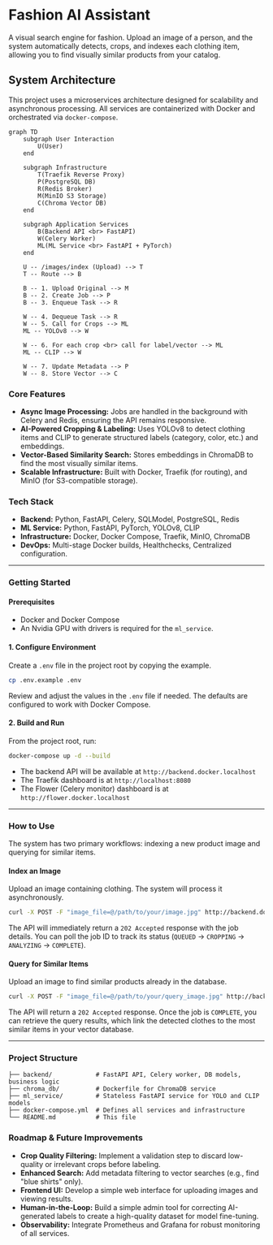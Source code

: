 # Fashion AI Assistant

A visual search engine for fashion. Upload an image of a person, and the system automatically detects, crops, and indexes each clothing item, allowing you to find visually similar products from your catalog.

## System Architecture

This project uses a microservices architecture designed for scalability and asynchronous processing. All services are containerized with Docker and orchestrated via `docker-compose`.

```mermaid
graph TD
    subgraph User Interaction
        U(User)
    end

    subgraph Infrastructure
        T(Traefik Reverse Proxy)
        P(PostgreSQL DB)
        R(Redis Broker)
        M(MinIO S3 Storage)
        C(Chroma Vector DB)
    end

    subgraph Application Services
        B(Backend API <br> FastAPI)
        W(Celery Worker)
        ML(ML Service <br> FastAPI + PyTorch)
    end

    U -- /images/index (Upload) --> T
    T -- Route --> B

    B -- 1. Upload Original --> M
    B -- 2. Create Job --> P
    B -- 3. Enqueue Task --> R

    W -- 4. Dequeue Task --> R
    W -- 5. Call for Crops --> ML
    ML -- YOLOv8 --> W
    
    W -- 6. For each crop <br> call for label/vector --> ML
    ML -- CLIP --> W

    W -- 7. Update Metadata --> P
    W -- 8. Store Vector --> C
```

### Core Features

* **Async Image Processing:** Jobs are handled in the background with Celery and Redis, ensuring the API remains responsive.
* **AI-Powered Cropping & Labeling:** Uses YOLOv8 to detect clothing items and CLIP to generate structured labels (category, color, etc.) and embeddings.
* **Vector-Based Similarity Search:** Stores embeddings in ChromaDB to find the most visually similar items.
* **Scalable Infrastructure:** Built with Docker, Traefik (for routing), and MinIO (for S3-compatible storage).

### Tech Stack

* **Backend:** Python, FastAPI, Celery, SQLModel, PostgreSQL, Redis
* **ML Service:** Python, FastAPI, PyTorch, YOLOv8, CLIP
* **Infrastructure:** Docker, Docker Compose, Traefik, MinIO, ChromaDB
* **DevOps:** Multi-stage Docker builds, Healthchecks, Centralized configuration.

---

### Getting Started

#### Prerequisites

* Docker and Docker Compose
* An Nvidia GPU with drivers is required for the `ml_service`.

#### 1. Configure Environment

Create a `.env` file in the project root by copying the example.

```bash
cp .env.example .env
```

Review and adjust the values in the `.env` file if needed. The defaults are configured to work with Docker Compose.

#### 2. Build and Run

From the project root, run:

```bash
docker-compose up -d --build
```

* The backend API will be available at `http://backend.docker.localhost`
* The Traefik dashboard is at `http://localhost:8080`
* The Flower (Celery monitor) dashboard is at `http://flower.docker.localhost`

---

### How to Use

The system has two primary workflows: indexing a new product image and querying for similar items.

#### Index an Image

Upload an image containing clothing. The system will process it asynchronously.

```bash
curl -X POST -F "image_file=@/path/to/your/image.jpg" http://backend.docker.localhost/images/index
```

The API will immediately return a `202 Accepted` response with the job details. You can poll the job ID to track its status (`QUEUED` -> `CROPPING` -> `ANALYZING` -> `COMPLETE`).

#### Query for Similar Items

Upload an image to find similar products already in the database.

```bash
curl -X POST -F "image_file=@/path/to/your/query_image.jpg" http://backend.docker.localhost/images/query
```

The API will return a `202 Accepted` response. Once the job is `COMPLETE`, you can retrieve the query results, which link the detected clothes to the most similar items in your vector database.

---

### Project Structure

```.
├── backend/            # FastAPI API, Celery worker, DB models, business logic
├── chroma_db/          # Dockerfile for ChromaDB service
├── ml_service/         # Stateless FastAPI service for YOLO and CLIP models
├── docker-compose.yml  # Defines all services and infrastructure
└── README.md           # This file
```

### Roadmap & Future Improvements

* **Crop Quality Filtering:** Implement a validation step to discard low-quality or irrelevant crops before labeling.
* **Enhanced Search:** Add metadata filtering to vector searches (e.g., find "blue shirts" only).
* **Frontend UI:** Develop a simple web interface for uploading images and viewing results.
* **Human-in-the-Loop:** Build a simple admin tool for correcting AI-generated labels to create a high-quality dataset for model fine-tuning.
* **Observability:** Integrate Prometheus and Grafana for robust monitoring of all services.
